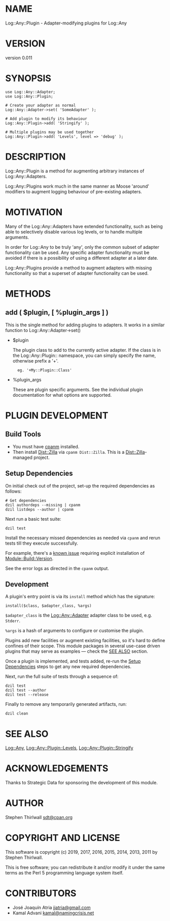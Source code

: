 # NAME

Log::Any::Plugin - Adapter-modifying plugins for Log::Any

# VERSION

version 0.011

# SYNOPSIS

    use Log::Any::Adapter;
    use Log::Any::Plugin;

    # Create your adapter as normal
    Log::Any::Adapter->set( 'SomeAdapter' );

    # Add plugin to modify its behaviour
    Log::Any::Plugin->add( 'Stringify' );

    # Multiple plugins may be used together
    Log::Any::Plugin->add( 'Levels', level => 'debug' );

# DESCRIPTION

Log::Any::Plugin is a method for augmenting arbitrary instances of
Log::Any::Adapters.

Log::Any::Plugins work much in the same manner as Moose 'around' modifiers to
augment logging behaviour of pre-existing adapters.

# MOTIVATION

Many of the Log::Any::Adapters have extended functionality, such as being
able to selectively disable various log levels, or to handle multiple arguments.

In order for Log::Any to be truly 'any', only the common subset of adapter
functionality can be used. Any specific adapter functionality must be avoided
if there is a possibility of using a different adapter at a later date.

Log::Any::Plugins provide a method to augment adapters with missing
functionality so that a superset of adapter functionality can be used.

# METHODS

## add ( $plugin, \[ %plugin\_args \] )

This is the single method for adding plugins to adapters. It works in a
similar function to Log::Any::Adapter->set()

- $plugin

    The plugin class to add to the currently active adapter. If the class is in
    the Log::Any::Plugin:: namespace, you can simply specify the name, otherwise
    prefix a '+'.

        eg. '+My::Plugin::Class'

- %plugin\_args

    These are plugin specific arguments. See the individual plugin documentation for
    what options are supported.

# PLUGIN DEVELOPMENT

## Build Tools

- You must have [cpanm](https://metacpan.org/pod/App::cpanminus) installed.
- Then install [Dist::Zilla](http://dzil.org/) via `cpanm Dist::Zilla`. This is
        a [Dist::Zilla](https://metacpan.org/pod/Dist%3A%3AZilla)-managed project.

## Setup Dependencies

On initial check out of the project, set-up the required dependencies as follows:

    # Get dependencies
    dzil authordeps --missing | cpanm
    dzil listdeps --author | cpanm

Next run a basic test suite:

    dzil test

Install the necessary missed dependencies as needed via `cpanm` and rerun
tests till they execute successfully.

For example, there's a [known issue](https://rt.cpan.org/Public/Bug/Display.html?id=98689)
requiring explicit installation of [Module::Build::Version](https://metacpan.org/pod/Module%3A%3ABuild%3A%3AVersion).

See the error logs as directed in the `cpanm` output.

## Development

A plugin's entry point is via its `install` method which has the signature:

    install($class, $adapter_class, %args)

`$adapter_class` is the [Log::Any::Adapter](https://metacpan.org/pod/Log%3A%3AAny%3A%3AAdapter) adapter class to be used, e.g.
`Stderr`.

`%args` is a hash of arguments to configure or customise the plugin.

Plugins add new facilities or augment existing facilities, so it's hard to
define confines of their scope. This module packages in several use-case
driven plugins that may serve as examples — check the
[SEE ALSO](#see-also) section.

Once a plugin is implemented, and tests added, re-run the [Setup Dependencies](#setup-dependencies)
steps to get any new required dependencies.

Next, run the full suite of tests through a sequence of:

    dzil test
    dzil test --author
    dzil test --release

Finally to remove any temporarily generated artifacts, run:

    dzil clean

# SEE ALSO

[Log::Any](https://metacpan.org/pod/Log%3A%3AAny), [Log::Any::Plugin::Levels](https://metacpan.org/pod/Log%3A%3AAny%3A%3APlugin%3A%3ALevels), [Log::Any::Plugin::Stringify](https://metacpan.org/pod/Log%3A%3AAny%3A%3APlugin%3A%3AStringify)

# ACKNOWLEDGEMENTS

Thanks to Strategic Data for sponsoring the development of this module.

# AUTHOR

Stephen Thirlwall <sdt@cpan.org>

# COPYRIGHT AND LICENSE

This software is copyright (c) 2019, 2017, 2016, 2015, 2014, 2013, 2011 by Stephen Thirlwall.

This is free software; you can redistribute it and/or modify it under
the same terms as the Perl 5 programming language system itself.

# CONTRIBUTORS

- José Joaquín Atria <jjatria@gmail.com>
- Kamal Advani <kamal@namingcrisis.net>
